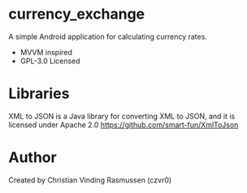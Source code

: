 # currency_exchange
A simple Android application for calculating currency rates.
* MVVM inspired
* GPL-3.0 Licensed

# Libraries 
XML to JSON is a Java library for converting XML to JSON, and it is licensed under Apache 2.0 
https://github.com/smart-fun/XmlToJson

# Author 
Created by Christian Vinding Rasmussen (czvr0)
